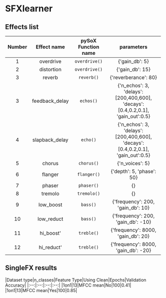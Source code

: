 # SFXlearner

## Effects list

|Number| Effect name | pySoX Function name | parameters |
|:--:|:--:|:--:|:--:|
|1|overdrive|`overdrive()`|{'gain_db': 5}|
|2|distortion|`overdrive()`|{'gain_db': 15}|
|3|reverb|`reverb()`|{'reverberance': 80}|
|3|feedback_delay|`echos()`|{'n_echos': 3, 'delays': [200,400,600], 'decays':[0.4,0.2,0.1], 'gain_out':0.5}|
|4|slapback_delay| `echo()`|{'n_echos': 3, 'delays': [200,400,600], 'decays':[0.4,0.2,0.1], 'gain_out':0.5}|
|5|chorus|`chorus()`|{'n_voices': 5}|
|6|flanger|`flanger()`|{'depth': 5, 'phase': 50}|
|7|phaser|`phaser()`|{}|
|8|tremolo|`tremolo()`|{}|
|9|low_boost|`bass()`|{'frequency': 200, 'gain_db': 10}|
|10|low_reduct|`bass()`|{'frequency': 200, 'gain_db': -10}|
|11|hi_boost'|`treble()`|{'frequency': 8000, 'gain_db': 20}|
|12|hi_reduct'|`treble()`|{'frequency': 8000, 'gain_db': -20}|

## SingleFX results
|Dataset type|n_classes|Feature Type|Using Clean|Epochs|Validation Accuracy|
|:--:|:--:|:--:|:--:|
|1on1|13|MFCC mean|No|100|0.41|
|1on1|13|MFCC mean|Yes|100|0.85|

